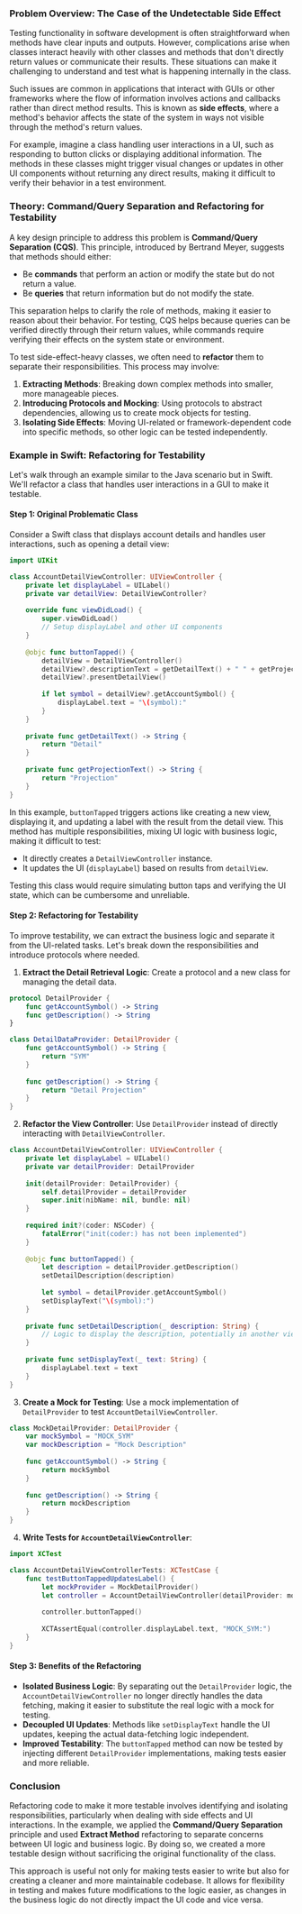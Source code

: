 ### Problem Overview: The Case of the Undetectable Side Effect

Testing functionality in software development is often straightforward when methods have clear inputs and outputs. However, complications arise when classes interact heavily with other classes and methods that don't directly return values or communicate their results. These situations can make it challenging to understand and test what is happening internally in the class.

Such issues are common in applications that interact with GUIs or other frameworks where the flow of information involves actions and callbacks rather than direct method results. This is known as **side effects**, where a method's behavior affects the state of the system in ways not visible through the method's return values.

For example, imagine a class handling user interactions in a UI, such as responding to button clicks or displaying additional information. The methods in these classes might trigger visual changes or updates in other UI components without returning any direct results, making it difficult to verify their behavior in a test environment.

### Theory: Command/Query Separation and Refactoring for Testability

A key design principle to address this problem is **Command/Query Separation (CQS)**. This principle, introduced by Bertrand Meyer, suggests that methods should either:

- Be **commands** that perform an action or modify the state but do not return a value.
- Be **queries** that return information but do not modify the state.

This separation helps to clarify the role of methods, making it easier to reason about their behavior. For testing, CQS helps because queries can be verified directly through their return values, while commands require verifying their effects on the system state or environment.

To test side-effect-heavy classes, we often need to **refactor** them to separate their responsibilities. This process may involve:

1. **Extracting Methods**: Breaking down complex methods into smaller, more manageable pieces.
2. **Introducing Protocols and Mocking**: Using protocols to abstract dependencies, allowing us to create mock objects for testing.
3. **Isolating Side Effects**: Moving UI-related or framework-dependent code into specific methods, so other logic can be tested independently.

### Example in Swift: Refactoring for Testability

Let's walk through an example similar to the Java scenario but in Swift. We'll refactor a class that handles user interactions in a GUI to make it testable.

#### Step 1: Original Problematic Class

Consider a Swift class that displays account details and handles user interactions, such as opening a detail view:

```swift
import UIKit

class AccountDetailViewController: UIViewController {
    private let displayLabel = UILabel()
    private var detailView: DetailViewController?
    
    override func viewDidLoad() {
        super.viewDidLoad()
        // Setup displayLabel and other UI components
    }
    
    @objc func buttonTapped() {
        detailView = DetailViewController()
        detailView?.descriptionText = getDetailText() + " " + getProjectionText()
        detailView?.presentDetailView()
        
        if let symbol = detailView?.getAccountSymbol() {
            displayLabel.text = "\(symbol):"
        }
    }
    
    private func getDetailText() -> String {
        return "Detail"
    }
    
    private func getProjectionText() -> String {
        return "Projection"
    }
}
```

In this example, `buttonTapped` triggers actions like creating a new view, displaying it, and updating a label with the result from the detail view. This method has multiple responsibilities, mixing UI logic with business logic, making it difficult to test:

- It directly creates a `DetailViewController` instance.
- It updates the UI (`displayLabel`) based on results from `detailView`.

Testing this class would require simulating button taps and verifying the UI state, which can be cumbersome and unreliable.

#### Step 2: Refactoring for Testability

To improve testability, we can extract the business logic and separate it from the UI-related tasks. Let's break down the responsibilities and introduce protocols where needed.

1. **Extract the Detail Retrieval Logic**: Create a protocol and a new class for managing the detail data.

```swift
protocol DetailProvider {
    func getAccountSymbol() -> String
    func getDescription() -> String
}

class DetailDataProvider: DetailProvider {
    func getAccountSymbol() -> String {
        return "SYM"
    }
    
    func getDescription() -> String {
        return "Detail Projection"
    }
}
```

2. **Refactor the View Controller**: Use `DetailProvider` instead of directly interacting with `DetailViewController`.

```swift
class AccountDetailViewController: UIViewController {
    private let displayLabel = UILabel()
    private var detailProvider: DetailProvider
    
    init(detailProvider: DetailProvider) {
        self.detailProvider = detailProvider
        super.init(nibName: nil, bundle: nil)
    }
    
    required init?(coder: NSCoder) {
        fatalError("init(coder:) has not been implemented")
    }
    
    @objc func buttonTapped() {
        let description = detailProvider.getDescription()
        setDetailDescription(description)
        
        let symbol = detailProvider.getAccountSymbol()
        setDisplayText("\(symbol):")
    }
    
    private func setDetailDescription(_ description: String) {
        // Logic to display the description, potentially in another view.
    }
    
    private func setDisplayText(_ text: String) {
        displayLabel.text = text
    }
}
```

3. **Create a Mock for Testing**: Use a mock implementation of `DetailProvider` to test `AccountDetailViewController`.

```swift
class MockDetailProvider: DetailProvider {
    var mockSymbol = "MOCK_SYM"
    var mockDescription = "Mock Description"
    
    func getAccountSymbol() -> String {
        return mockSymbol
    }
    
    func getDescription() -> String {
        return mockDescription
    }
}
```

4. **Write Tests for `AccountDetailViewController`**:

```swift
import XCTest

class AccountDetailViewControllerTests: XCTestCase {
    func testButtonTappedUpdatesLabel() {
        let mockProvider = MockDetailProvider()
        let controller = AccountDetailViewController(detailProvider: mockProvider)
        
        controller.buttonTapped()
        
        XCTAssertEqual(controller.displayLabel.text, "MOCK_SYM:")
    }
}
```

#### Step 3: Benefits of the Refactoring

- **Isolated Business Logic**: By separating out the `DetailProvider` logic, the `AccountDetailViewController` no longer directly handles the data fetching, making it easier to substitute the real logic with a mock for testing.
- **Decoupled UI Updates**: Methods like `setDisplayText` handle the UI updates, keeping the actual data-fetching logic independent.
- **Improved Testability**: The `buttonTapped` method can now be tested by injecting different `DetailProvider` implementations, making tests easier and more reliable.

### Conclusion

Refactoring code to make it more testable involves identifying and isolating responsibilities, particularly when dealing with side effects and UI interactions. In the example, we applied the **Command/Query Separation** principle and used **Extract Method** refactoring to separate concerns between UI logic and business logic. By doing so, we created a more testable design without sacrificing the original functionality of the class.

This approach is useful not only for making tests easier to write but also for creating a cleaner and more maintainable codebase. It allows for flexibility in testing and makes future modifications to the logic easier, as changes in the business logic do not directly impact the UI code and vice versa.
